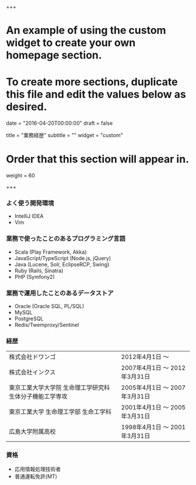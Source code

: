 +++
# An example of using the custom widget to create your own homepage section.
# To create more sections, duplicate this file and edit the values below as desired.

date = "2016-04-20T00:00:00"
draft = false

title = "業務経歴"
subtitle = ""
widget = "custom"

# Order that this section will appear in.
weight = 60

+++

### よく使う開発環境

- IntelliJ IDEA
- Vim

### 業務で使ったことのあるプログラミング言語

- Scala (Play Framework, Akka)
- JavaScript/TypeScript (Node.js, jQuery)
- Java (Lucene, Solr, EclipseRCP, Swing)
- Ruby (Rails, Sinatra)
- PHP (Symfony2)

### 業務で運用したことのあるデータストア

- Oracle (Oracle SQL, PL/SQL)
- MySQL
- PostgreSQL
- Redis/Twemproxy/Sentinel

### 経歴

<table>
    <tr>
        <td>株式会社ドワンゴ</td>
        <td>2012年4月1日 ～</td>
    </tr>
    <tr>
        <td>株式会社インクス</td>
        <td>2007年4月1日 ～ 2012年3月31日</td>
    </tr>
    <tr>
        <td>東京工業大学大学院 生命理工学研究科 生体分子機能工学専攻</td>
        <td>2005年4月1日 ～ 2007年3月31日</td>
    </tr>
    <tr>
        <td>東京工業大学 生命理工学部 生命工学科</td>
        <td>2001年4月1日 ～ 2005年3月31日</td>
    </tr>
    <tr>
        <td>広島大学附属高校</td>
        <td>1998年4月1日 ～ 2001年3月31日</td>
    </tr>
</table>

### 資格

- 応用情報処理技術者
- 普通運転免許(MT)
